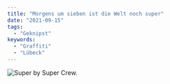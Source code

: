 ```yaml
---
title: "Morgens um sieben ist die Welt noch super"
date: "2021-09-15"
tags:
  - "Geknipst"
keywords:
  - "Graffiti"
  - "Lübeck"
---
```


![Super by Super Crew.](/img/11B01466-B7FC-4CBC-B248-1234BA05461D-1024x768.jpeg)


